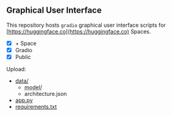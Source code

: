 <br>

## Graphical User Interface

This repository hosts `gradio` graphical user interface scripts for [https://huggingface.co](https://huggingface.co) Spaces.

- [x] $\plus$ Space
- [x] Gradio
- [x] Public

Upload:

* [data/](.)
  * <abbr title="The model artefacts of the best model.">model/</abbr>
  * architecture.json
* [app.py](.hugging/app.py)
* [requirements.txt](.hugging/requirements.txt)

<br>
<br>

<br>
<br>

<br>
<br>

<br>
<br>

